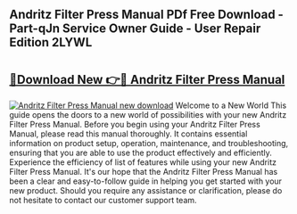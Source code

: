## Andritz Filter Press Manual PDf Free Download - Part-qJn Service Owner Guide - User Repair Edition 2LYWL

# <h2><a href="http://bc16970.oget.top/?id=Andritz+Filter+Press+Manual">🔗Download New 👉🔴 Andritz Filter Press Manual</a></h2>

[![Andritz Filter Press Manual new download](https://i.imgur.com/5g1atiW.png)](http://bc16970.oget.top/?id=Andritz+Filter+Press+Manual)
Welcome to a New World This guide opens the doors to a new world of possibilities with your new Andritz Filter Press Manual. Before you begin using your Andritz Filter Press Manual, please read this manual thoroughly. It contains essential information on product setup, operation, maintenance, and troubleshooting, ensuring that you are able to use the product effectively and efficiently. Experience the efficiency of list of features while using your new Andritz Filter Press Manual. It's our hope that the Andritz Filter Press Manual has been a clear and easy-to-follow guide in helping you get started with your new product. Should you require any assistance or clarification, please do not hesitate to contact our customer support team.
